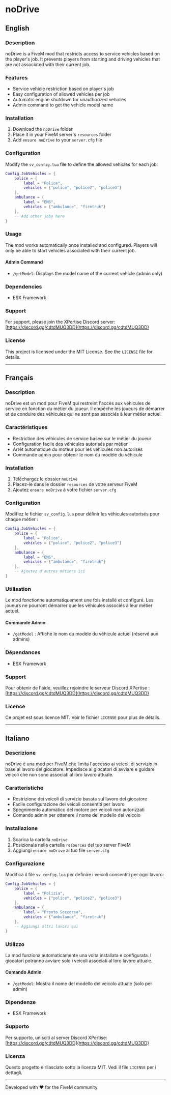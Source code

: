 # noDrive

## English

### Description
noDrive is a FiveM mod that restricts access to service vehicles based on the player's job. It prevents players from starting and driving vehicles that are not associated with their current job.

### Features
- Service vehicle restriction based on player's job
- Easy configuration of allowed vehicles per job
- Automatic engine shutdown for unauthorized vehicles
- Admin command to get the vehicle model name

### Installation
1. Download the `noDrive` folder
2. Place it in your FiveM server's `resources` folder
3. Add `ensure noDrive` to your `server.cfg` file

### Configuration
Modify the `sv_config.lua` file to define the allowed vehicles for each job:

```lua
Config.JobVehicles = {
    police = {
        label = "Police",
        vehicles = {"police", "police2", "police3"}
    },
    ambulance = {
        label = "EMS",
        vehicles = {"ambulance", "firetruk"}
    },
    -- Add other jobs here
}
```

### Usage
The mod works automatically once installed and configured. Players will only be able to start vehicles associated with their current job.

#### Admin Command
- `/getModel`: Displays the model name of the current vehicle (admin only)

### Dependencies
- ESX Framework

### Support
For support, please join the XPertise Discord server: [https://discord.gg/cdtdMUQ3DD](https://discord.gg/cdtdMUQ3DD)

### License
This project is licensed under the MIT License. See the `LICENSE` file for details.

---

## Français

### Description
noDrive est un mod pour FiveM qui restreint l'accès aux véhicules de service en fonction du métier du joueur. Il empêche les joueurs de démarrer et de conduire des véhicules qui ne sont pas associés à leur métier actuel.

### Caractéristiques
- Restriction des véhicules de service basée sur le métier du joueur
- Configuration facile des véhicules autorisés par métier
- Arrêt automatique du moteur pour les véhicules non autorisés
- Commande admin pour obtenir le nom du modèle du véhicule

### Installation
1. Téléchargez le dossier `noDrive`
2. Placez-le dans le dossier `resources` de votre serveur FiveM
3. Ajoutez `ensure noDrive` à votre fichier `server.cfg`

### Configuration
Modifiez le fichier `sv_config.lua` pour définir les véhicules autorisés pour chaque métier :

```lua
Config.JobVehicles = {
    police = {
        label = "Police",
        vehicles = {"police", "police2", "police3"}
    },
    ambulance = {
        label = "EMS",
        vehicles = {"ambulance", "firetruk"}
    },
    -- Ajoutez d'autres métiers ici
}
```

### Utilisation
Le mod fonctionne automatiquement une fois installé et configuré. Les joueurs ne pourront démarrer que les véhicules associés à leur métier actuel.

#### Commande Admin
- `/getModel` : Affiche le nom du modèle du véhicule actuel (réservé aux admins)

### Dépendances
- ESX Framework

### Support
Pour obtenir de l'aide, veuillez rejoindre le serveur Discord XPertise : [https://discord.gg/cdtdMUQ3DD](https://discord.gg/cdtdMUQ3DD)

### Licence
Ce projet est sous licence MIT. Voir le fichier `LICENSE` pour plus de détails.

---

## Italiano

### Descrizione
noDrive è una mod per FiveM che limita l'accesso ai veicoli di servizio in base al lavoro del giocatore. Impedisce ai giocatori di avviare e guidare veicoli che non sono associati al loro lavoro attuale.

### Caratteristiche
- Restrizione dei veicoli di servizio basata sul lavoro del giocatore
- Facile configurazione dei veicoli consentiti per lavoro
- Spegnimento automatico del motore per veicoli non autorizzati
- Comando admin per ottenere il nome del modello del veicolo

### Installazione
1. Scarica la cartella `noDrive`
2. Posizionala nella cartella `resources` del tuo server FiveM
3. Aggiungi `ensure noDrive` al tuo file `server.cfg`

### Configurazione
Modifica il file `sv_config.lua` per definire i veicoli consentiti per ogni lavoro:

```lua
Config.JobVehicles = {
    police = {
        label = "Polizia",
        vehicles = {"police", "police2", "police3"}
    },
    ambulance = {
        label = "Pronto Soccorso",
        vehicles = {"ambulance", "firetruk"}
    },
    -- Aggiungi altri lavori qui
}
```

### Utilizzo
La mod funziona automaticamente una volta installata e configurata. I giocatori potranno avviare solo i veicoli associati al loro lavoro attuale.

#### Comando Admin
- `/getModel`: Mostra il nome del modello del veicolo attuale (solo per admin)

### Dipendenze
- ESX Framework

### Supporto
Per supporto, unisciti al server Discord XPertise: [https://discord.gg/cdtdMUQ3DD](https://discord.gg/cdtdMUQ3DD)

### Licenza
Questo progetto è rilasciato sotto la licenza MIT. Vedi il file `LICENSE` per i dettagli.

---

Developed with ❤️ for the FiveM community
